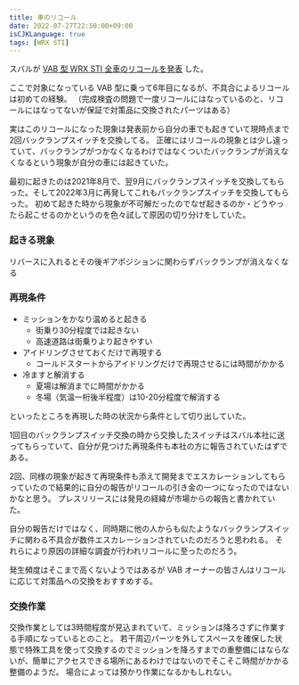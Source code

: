 ```yaml
---
title: 車のリコール
date: 2022-07-27T22:50:00+09:00
isCJKLanguage: true
tags: [WRX STI]
---
```


スバルが [VAB 型 WRX STI 全車のリコールを発表](https://www.subaru.co.jp/recall/data/22-07-21-02.html) した。

ここで対象になっている VAB 型に乗って6年目になるが、不具合によるリコールは初めての経験。
（完成検査の問題で一度リコールにはなっているのと、リコールにはなってないが保証で対策品に交換されたパーツはある）

実はこのリコールになった現象は発表前から自分の車でも起きていて現時点まで2回バックランプスイッチを交換してる。
正確にはリコールの現象とは少し違っていて、バックランプがつかなくなるわけではなくついたバックランプが消えなくなるという現象が自分の車には起きていた。

最初に起きたのは2021年8月で、翌9月にバックランプスイッチを交換してもらった。そして2022年3月に再発してこれもバックランプスイッチを交換してもらった。
初めて起きた時から現象が不可解だったのでなぜ起きるのか・どうやったら起こせるのかというのを色々試して原因の切り分けをしていた。

### 起きる現象

リバースに入れるとその後ギアポジションに関わらずバックランプが消えなくなる

### 再現条件

- ミッションをかなり温めると起きる
    - 街乗り30分程度では起きない
    - 高速道路は街乗りより起きやすい
- アイドリングさせておくだけで再現する
    - コールドスタートからアイドリングだけで再現させるには時間がかかる
- 冷ますと解消する
    - 夏場は解消までに時間がかかる
    - 冬場（気温一桁後半程度）は10-20分程度で解消する

といったところを再現した時の状況から条件として切り出していた。

1回目のバックランプスイッチ交換の時から交換したスイッチはスバル本社に送ってもらっていて、自分が見つけた再現条件も本社の方に報告されていたはずである。

2回、同様の現象が起きて再現条件も添えて開発までエスカレーションしてもらっていたので結果的に自分の報告がリコールの引き金の一つになったのではないかなと思う。
プレスリリースには発見の経緯が市場からの報告と書かれていた。

自分の報告だけではなく、同時期に他の人からも似たようなバックランプスイッチに関わる不具合が数件エスカレーションされていたのだろうと思われる。
それらにより原因の詳細な調査が行われリコールに至ったのだろう。

発生頻度はそこまで高くないようではあるが VAB オーナーの皆さんはリコールに応じて対策品への交換をおすすめする。

### 交換作業

交換作業としては3時間程度が見込まれていて、ミッションは降ろさずに作業する手順になっているとのこと。
若干周辺パーツを外してスペースを確保した状態で特殊工具を使って交換するのでミッションを降ろすまでの重整備にはならないが、簡単にアクセスできる場所にあるわけではないのでそこそこ時間がかかる整備のようだ。
場合によっては預かり作業になるかもしれない。
